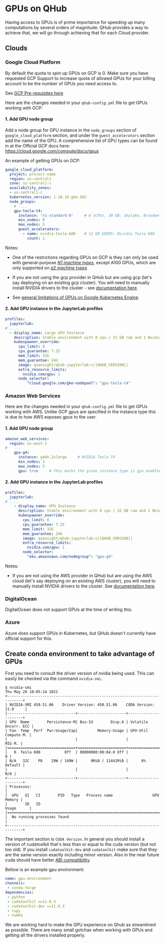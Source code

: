 # GPUs on QHub

Having access to GPUs is of prime importance for speeding up many
computations by several orders of magnitude. QHub provides a way to
achieve that, we will go through achieving that for each Cloud
provider.

## Clouds

### Google Cloud Platform

By default the quota to spin up GPUs on GCP is 0. Make sure you have
requested GCP Support to increase quota of allowed GPUs for your
billing account to be the number of GPUs you need access to.

See [GCP Pre-requisites here](https://cloud.google.com/kubernetes-engine/docs/how-to/gpus#requirements)

Here are the changes needed in your `qhub-config.yml` file to get GPUs working with GCP:

#### 1. Add GPU node group

Add a node group for GPU instance in the `node_groups` section of
`google_cloud_platform` section, and under the `guest_accelerators`
section add the name of the GPU. A comprehensive list of GPU types can
be found in at the Official GCP docs here:
https://cloud.google.com/compute/docs/gpus

An example of getting GPUs on GCP:

```yaml
google_cloud_platform:
  project: project-name
  region: us-central1
  zone: us-central1-c
  availability_zones:
  - us-central1-c
  kubernetes_version: 1.18.16-gke.502
  node_groups:
    # ....
    gpu-tesla-t4:
      instance: "n1-standard-8"     # 8 vCPUs, 30 GB: Skylake, Broadwell, Haswell, Sandy Bridge, and Ivy Bridge
      min_nodes: 0
      max_nodes: 5
      guest_accelerators:
        - name: nvidia-tesla-k80    # 12 GB GDDR5: Nividia Tesla K80
          count: 1

```

Notes:

- One of the restrictions regarding GPUs on GCP is they can only be used
with general-purpose *[N1 machine types](https://cloud.google.com/compute/docs/machine-types#n1_machine_types)*,
except A100 GPUs, which are only supported on *[a2 machine types](https://cloud.google.com/blog/products/compute/announcing-google-cloud-a2-vm-family-based-on-nvidia-a100-gpu)*

- If you are not using the gcp provider in QHub but are using gcp (let's say deploying
  on an existing gcp cluster). You will need to manually install NVIDIA drivers to the
  cluster - see [documentation here](https://cloud.google.com/kubernetes-engine/docs/how-to/gpus#installing_drivers).

- See [general limitations of GPUs on Google Kubernetes Engine](https://cloud.google.com/kubernetes-engine/docs/how-to/gpus#limitations).


#### 2. Add GPU instance in the JupyterLab profiles

```yaml
profiles:
  jupyterlab:
# ....
  - display_name: Large GPU Instance
    description: Stable environment with 8 cpu / 32 GB ram and 1 Nvidia Tesla T4
    kubespawner_override:
      cpu_limit: 8
      cpu_guarantee: 7.25
      mem_limit: 32G
      mem_guarantee: 24G
      image: quansight/qhub-jupyterlab:v||QHUB_VERSION||
      extra_resource_limits:
        nvidia.com/gpu: 1
      node_selector:
          "cloud.google.com/gke-nodepool": "gpu-tesla-t4"
```

### Amazon Web Services

Here are the changes needed in your `qhub-config.yml` file to get GPUs
working with AWS. Unlike GCP gpus are specified in the instance type
this is due to how AWS exposes gpus to the user.

#### 1. Add GPU node group

```yaml
amazon_web_services:
  region: us-west-2
#   ...
    gpu-g4:
      instance: g4dn.2xlarge     # NVIDIA Tesla T4
      min_nodes: 1
      max_nodes: 5
      gpu: true     # This marks the given instance type is gpu enabled.
```

#### 2. Add GPU instance in the JupyterLab profiles

```yaml
profiles:
  jupyterlab:
# ....
    - display_name: GPU Instance
      description: Stable environment with 8 cpu / 32 GB ram and 1 Nvidia Tesla T4
      kubespawner_override:
        cpu_limit: 8
        cpu_guarantee: 7.25
        mem_limit: 32G
        mem_guarantee: 24G
        image: quansight/qhub-jupyterlab:v||QHUB_VERSION||
        extra_resource_limits:
          nvidia.com/gpu: 1
        node_selector:
          "eks.amazonaws.com/nodegroup": "gpu-g4"
```

Notes:

- If you are not using the AWS provider in QHub but are using the AWS cloud (let's say deploying
  on an existing AWS cluster), you will need to manually install NVIDIA drivers to the
  cluster. See [documentation here](https://github.com/NVIDIA/k8s-device-plugin).

### DigitalOcean

DigitalOcean does not support GPUs at the time of writing this.

### Azure

Azure does support GPUs in Kubernetes, but QHub doesn't currently have
official support for this.

## Create conda environment to take advantage of GPUs

First you need to consult the driver version of nvidia being
used. This can easily be checked via the command `nvidia-smi`.

```shell
$ nvidia-smi
Thu May 20 18:05:14 2021
+-----------------------------------------------------------------------------+
| NVIDIA-SMI 450.51.06    Driver Version: 450.51.06    CUDA Version: 11.0     |
|-------------------------------+----------------------+----------------------+
| GPU  Name        Persistence-M| Bus-Id        Disp.A | Volatile Uncorr. ECC |
| Fan  Temp  Perf  Pwr:Usage/Cap|         Memory-Usage | GPU-Util  Compute M. |
|                               |                      |               MIG M. |
|===============================+======================+======================|
|   0  Tesla K80           Off  | 00000000:00:04.0 Off |                    0 |
| N/A   32C    P8    29W / 149W |      0MiB / 11441MiB |      0%      Default |
|                               |                      |                  N/A |
+-------------------------------+----------------------+----------------------+
| Processes:                                                                  |
|  GPU   GI   CI        PID   Type   Process name                  GPU Memory |
|        ID   ID                                                   Usage      |
|=============================================================================|
|  No running processes found                                                 |
+-----------------------------------------------------------------------------+
```

The important section is `CUDA Version`. In general you should install
a version of cudatoolkit that's less than or equal to the cuda
version (but not too old).  If you install `cudatoolkit-dev` and
`cudatoolkit` make sure that they are the same version exactly
including minor version. Also in the near future cuda should have
better [ABI
compatibility](https://docs.nvidia.com/deploy/cuda-compatibility/index.html).

Bellow is an example gpu environment:

```yaml
name: gpu-environment
channels:
 - conda-forge
dependencies:
 - python
 - cudatoolkit ==11.0.3
 - cudatoolkit-dev ==11.0.3
 - cupy
 - numba
```

We are working hard to make the GPU experience on Qhub as streamlined
as possible. There are many small gotchas when working with GPUs and
getting all the drivers installed properly.
